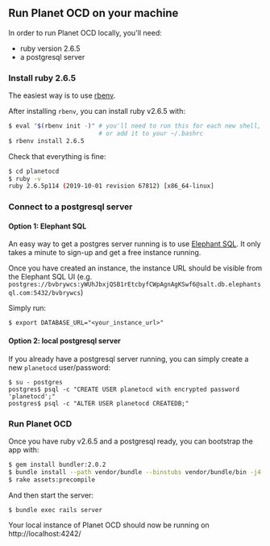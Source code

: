 Run Planet OCD on your machine
------------------------------

In order to run Planet OCD locally, you'll need:

- ruby version 2.6.5
- a postgresql server

### Install ruby 2.6.5

The easiest way is to use [rbenv](https://github.com/rbenv/rbenv#installation). 

After installing `rbenv`, you can install ruby v2.6.5 with:

```bash
$ eval "$(rbenv init -)" # you'll need to run this for each new shell,
                         # or add it to your ~/.bashrc
$ rbenv install 2.6.5
```

Check that everything is fine:

```bash
$ cd planetocd
$ ruby -v
ruby 2.6.5p114 (2019-10-01 revision 67812) [x86_64-linux]
```

### Connect to a postgresql server

#### Option 1: Elephant SQL

An easy way to get a postgres server running is to use [Elephant SQL](elephantsql.com). 
It only takes a minute to sign-up and get a free instance running.

Once you have created an instance, the instance URL should be visible from the Elephant SQL UI (e.g. `postgres://bvbrywcs:yWUhJbxjQSB1rEtcbyfCWpAgnAgKSwf6@salt.db.elephantsql.com:5432/bvbrywcs`)

Simply run:

```
$ export DATABASE_URL="<your_instance_url>"
```

#### Option 2: local postgresql server

If you already have a postgresql server running, you can simply create a new `planetocd` user/password:

```
$ su - postgres
postgres$ psql -c "CREATE USER planetocd with encrypted password 'planetocd';"
postgres$ psql -c "ALTER USER planetocd CREATEDB;"
```

### Run Planet OCD

Once you have ruby v2.6.5 and a postgresql ready, you can bootstrap the app with:

```bash
$ gem install bundler:2.0.2
$ bundle install --path vendor/bundle --binstubs vendor/bundle/bin -j4 --deployment
$ rake assets:precompile
```

And then start the server:

```bash
$ bundle exec rails server
```

Your local instance of Planet OCD should now be running on http://localhost:4242/